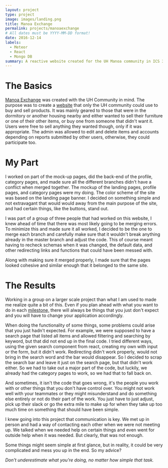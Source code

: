 ```yaml
---
layout: project
type: project
image: images/landing.png
title: Manoa Exchange
permalink: projects/manoaexchange
# All dates must be YYYY-MM-DD format!
date: 2016-12-14
labels:
  - Meteor
  - React
  - Mongo DB
summary: A reactive website created for the UH Manoa community in ICS 314.
---
```


# The Basics

[Manoa Exchange](https://manoaexchange.github.io/) was created with the UH Community in mind. The purpose was to create a [website](http://manoaexchange.meteorapp.com/#/ "check it out here") that only the UH community could use to buy and sell products. It was mainly geared to those that were in the dormitory or another housing nearby and either wanted to sell their furniture or one of their other items, or buy one from someone that didn't want it. Users were free to sell anything they wanted though, only if it was appropriate. The admin was allowed to edit and delete items and accounts depending on reports submitted by other users, otherwise, they could participate too.

# My Part

I worked on part of the mock-up pages, did the back-end of the profile, category pages, and made sure all the different branches didn't have a conflict when merged together. The mockup of the landing pages, profile pages, and category pages were my doing. The color scheme of the site was based on the landing page banner. I decided on something simple and not extravagant that would would away from the main purpose of the site, and had certain things, like the buttons, stand out. 

I was part of a group of three people that had worked on this website, I knew ahead of time that there was most likely going to be merging errors. To minimize this and made sure it all worked, I decided to be the one to merge each branch and carefully make sure that it wouldn't break anything already in the master branch and adjust the code. This of course meant having to recheck schemas when it was changed, the default data, and other redirecting links and functions that could have been messed with. 

Along with making sure it merged properly, I made sure that the pages looked cohesive and similar enough that it belonged to the same site.

# The Results

Working in a group on a larger scale project than what I am used to made me realize quite a bit of this. Even if you plan ahead with what you want to do in each [milestone,](https://github.com/manoaexchange/manoaexchange/projects) there will always be things that you just don't expect and you will have to change your application accordingly.

When doing the functionality of some things, some problems could arise that you just hadn't expected. For example, we were supposed to have a search page that listed all items and allowed filtering and searching by keyword, but that did not end up in the final code. I tried different ways, using the given search component from react, creating my own with input or the form, but it didn't work. Redirecting didn't work properly, would not bring in the search word and the bar would disappear. So I decided to scrap the search bar and leave it just on the search page, but that didn't work either. So we had to take out a major part of the code, but luckily, we already had the category pages to work, so we had that to fall back on.

And sometimes, it isn't the code that goes wrong, it's the people you work with or other things that you don't have control over. You might not work well with your teammates or they might misunderstand and do something else entirely or not do their part of the work. You just have to just adjust, pick up their slack or go the extra mile to make up for when they take up too much time on something that should have been simple. 

I knew going into this project that communication is key. We met up in person and had a way of contacting each other when we were not meeting up. We talked when we needed help on certain things and even went for outside help when it was needed. But clearly, that was not enough. 

Some things might seem simple at first glance, but in reality, it could be very complicated and mess you up in the end. So my advice?

*Don't underestimate what you're doing, no matter how simple that task.*
